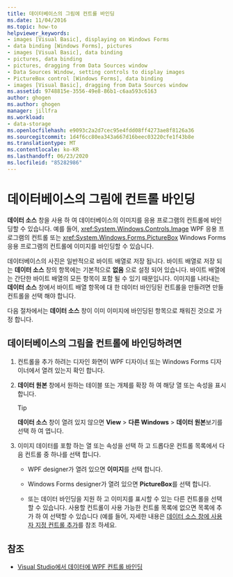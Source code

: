```yaml
---
title: 데이터베이스의 그림에 컨트롤 바인딩
ms.date: 11/04/2016
ms.topic: how-to
helpviewer_keywords:
- images [Visual Basic], displaying on Windows Forms
- data binding [Windows Forms], pictures
- images [Visual Basic], data binding
- pictures, data binding
- pictures, dragging from Data Sources window
- Data Sources Window, setting controls to display images
- PictureBox control [Windows Forms], data binding
- images [Visual Basic], dragging from Data Sources window
ms.assetid: 9748815e-3556-49e8-86b1-c6aa593c6163
author: ghogen
ms.author: ghogen
manager: jillfra
ms.workload:
- data-storage
ms.openlocfilehash: e9093c2a2d7cec95e4fdd08ff4273ae8f8126a36
ms.sourcegitcommit: 1d4f6cc80ea343a667d16beec03220cfe1f43b8e
ms.translationtype: MT
ms.contentlocale: ko-KR
ms.lasthandoff: 06/23/2020
ms.locfileid: "85282986"
---
```

# <a name="bind-controls-to-pictures-from-a-database"></a>데이터베이스의 그림에 컨트롤 바인딩

**데이터 소스** 창을 사용 하 여 데이터베이스의 이미지를 응용 프로그램의 컨트롤에 바인딩할 수 있습니다. 예를 들어, <xref:System.Windows.Controls.Image> WPF 응용 프로그램의 컨트롤 또는 <xref:System.Windows.Forms.PictureBox> Windows Forms 응용 프로그램의 컨트롤에 이미지를 바인딩할 수 있습니다.

데이터베이스의 사진은 일반적으로 바이트 배열로 저장 됩니다. 바이트 배열로 저장 되는 **데이터 소스** 창의 항목에는 기본적으로 **없음** 으로 설정 되어 있습니다. 바이트 배열에는 간단한 바이트 배열의 모든 항목이 포함 될 수 있기 때문입니다. 이미지를 나타내는 **데이터 소스** 창에서 바이트 배열 항목에 대 한 데이터 바인딩된 컨트롤을 만들려면 만들 컨트롤을 선택 해야 합니다.

다음 절차에서는 **데이터 소스** 창이 이미 이미지에 바인딩된 항목으로 채워진 것으로 가정 합니다.

## <a name="to-bind-a-picture-in-a-database-to-a-control"></a>데이터베이스의 그림을 컨트롤에 바인딩하려면

1. 컨트롤을 추가 하려는 디자인 화면이 WPF 디자이너 또는 Windows Forms 디자이너에서 열려 있는지 확인 합니다.

2. **데이터 원본** 창에서 원하는 테이블 또는 개체를 확장 하 여 해당 열 또는 속성을 표시 합니다.

   > [!TIP]
   > **데이터 소스** 창이 열려 있지 않으면 **View**  >  **다른 Windows**  >  **데이터 원본**보기를 선택 하 여 엽니다.

3. 이미지 데이터를 포함 하는 열 또는 속성을 선택 하 고 드롭다운 컨트롤 목록에서 다음 컨트롤 중 하나를 선택 합니다.

    - WPF designer가 열려 있으면 **이미지**를 선택 합니다.

    - Windows Forms designer가 열려 있으면 **PictureBox**를 선택 합니다.

    - 또는 데이터 바인딩을 지원 하 고 이미지를 표시할 수 있는 다른 컨트롤을 선택할 수 있습니다. 사용할 컨트롤이 사용 가능한 컨트롤 목록에 없으면 목록에 추가 하 여 선택할 수 있습니다 (예를 들어, 자세한 내용은 [데이터 소스 창에 사용자 지정 컨트롤 추가](../data-tools/add-custom-controls-to-the-data-sources-window.md)를 참조 하세요.

## <a name="see-also"></a>참조

- [Visual Studio에서 데이터에 WPF 컨트롤 바인딩](../data-tools/bind-wpf-controls-to-data-in-visual-studio.md)
